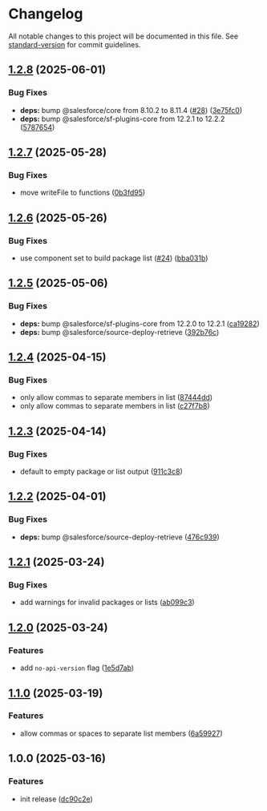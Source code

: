 <!-- markdownlint-disable MD024 MD025 -->
<!-- markdown-link-check-disable -->

# Changelog

All notable changes to this project will be documented in this file. See [standard-version](https://github.com/conventional-changelog/standard-version) for commit guidelines.

## [1.2.8](https://github.com/mcarvin8/sf-package-list/compare/v1.2.7...v1.2.8) (2025-06-01)


### Bug Fixes

* **deps:** bump @salesforce/core from 8.10.2 to 8.11.4 ([#28](https://github.com/mcarvin8/sf-package-list/issues/28)) ([3e75fc0](https://github.com/mcarvin8/sf-package-list/commit/3e75fc05d86575295fc0353bc6980f68a5a523f1))
* **deps:** bump @salesforce/sf-plugins-core from 12.2.1 to 12.2.2 ([5787654](https://github.com/mcarvin8/sf-package-list/commit/57876540caf14fa34dbc739e10f6c3a9017b44b8))

## [1.2.7](https://github.com/mcarvin8/sf-package-list/compare/v1.2.6...v1.2.7) (2025-05-28)


### Bug Fixes

* move writeFile to functions ([0b3fd95](https://github.com/mcarvin8/sf-package-list/commit/0b3fd95ea10fb719641fdd9d064cb3efb41a55a0))

## [1.2.6](https://github.com/mcarvin8/sf-package-list/compare/v1.2.5...v1.2.6) (2025-05-26)


### Bug Fixes

* use component set to build package list ([#24](https://github.com/mcarvin8/sf-package-list/issues/24)) ([bba031b](https://github.com/mcarvin8/sf-package-list/commit/bba031b89716db830a1018d0a00ae19e080c9531))

## [1.2.5](https://github.com/mcarvin8/sf-package-list/compare/v1.2.4...v1.2.5) (2025-05-06)


### Bug Fixes

* **deps:** bump @salesforce/sf-plugins-core from 12.2.0 to 12.2.1 ([ca19282](https://github.com/mcarvin8/sf-package-list/commit/ca192823c106812261c0a3f51010839a09c5de17))
* **deps:** bump @salesforce/source-deploy-retrieve ([392b76c](https://github.com/mcarvin8/sf-package-list/commit/392b76c2f578c35a0394ed5eafeedf834d94218f))

## [1.2.4](https://github.com/mcarvin8/sf-package-list/compare/v1.2.3...v1.2.4) (2025-04-15)


### Bug Fixes

* only allow commas to separate members in list ([87444dd](https://github.com/mcarvin8/sf-package-list/commit/87444ddd8bafee6490c48d5cb75099ed7288f510))
* only allow commas to separate members in list ([c27f7b8](https://github.com/mcarvin8/sf-package-list/commit/c27f7b80134d0e393b05fb328e5cabd9b6f2d87b))

## [1.2.3](https://github.com/mcarvin8/sf-package-list/compare/v1.2.2...v1.2.3) (2025-04-14)


### Bug Fixes

* default to empty package or list output ([911c3c8](https://github.com/mcarvin8/sf-package-list/commit/911c3c8a27cd4268513f15f1ace6bf2383b4a18d))

## [1.2.2](https://github.com/mcarvin8/sf-package-list/compare/v1.2.1...v1.2.2) (2025-04-01)


### Bug Fixes

* **deps:** bump @salesforce/source-deploy-retrieve ([476c939](https://github.com/mcarvin8/sf-package-list/commit/476c93945783a24d528d468cf340b5ad00150209))

## [1.2.1](https://github.com/mcarvin8/sf-package-list/compare/v1.2.0...v1.2.1) (2025-03-24)


### Bug Fixes

* add warnings for invalid packages or lists ([ab099c3](https://github.com/mcarvin8/sf-package-list/commit/ab099c32081daff5f66d3ce19b9c2cd9db6e0ba9))

## [1.2.0](https://github.com/mcarvin8/sf-package-list/compare/v1.1.0...v1.2.0) (2025-03-24)


### Features

* add `no-api-version` flag ([1e5d7ab](https://github.com/mcarvin8/sf-package-list/commit/1e5d7abd6b23b4e8da642dbad2957dac8f1ba28c))

## [1.1.0](https://github.com/mcarvin8/sf-package-list/compare/v1.0.0...v1.1.0) (2025-03-19)


### Features

* allow commas or spaces to separate list members ([6a59927](https://github.com/mcarvin8/sf-package-list/commit/6a5992701a4b77f203be0f3a2e5ac28a812ef11d))

## 1.0.0 (2025-03-16)


### Features

* init release ([dc90c2e](https://github.com/mcarvin8/sf-package-list/commit/dc90c2e5702aa7f870afaea7d90d73e929a9e6fe))
